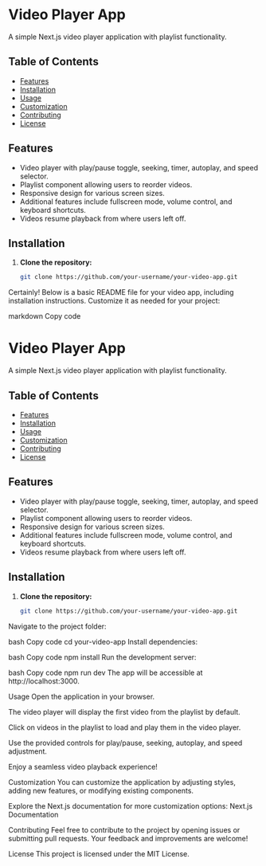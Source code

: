 # Video Player App

A simple Next.js video player application with playlist functionality.

## Table of Contents

- [Features](#features)
- [Installation](#installation)
- [Usage](#usage)
- [Customization](#customization)
- [Contributing](#contributing)
- [License](#license)

## Features

- Video player with play/pause toggle, seeking, timer, autoplay, and speed selector.
- Playlist component allowing users to reorder videos.
- Responsive design for various screen sizes.
- Additional features include fullscreen mode, volume control, and keyboard shortcuts.
- Videos resume playback from where users left off.

## Installation

1. **Clone the repository:**

   ```bash
   git clone https://github.com/your-username/your-video-app.git

Certainly! Below is a basic README file for your video app, including installation instructions. Customize it as needed for your project:

markdown
Copy code
# Video Player App

A simple Next.js video player application with playlist functionality.

## Table of Contents

- [Features](#features)
- [Installation](#installation)
- [Usage](#usage)
- [Customization](#customization)
- [Contributing](#contributing)
- [License](#license)

## Features

- Video player with play/pause toggle, seeking, timer, autoplay, and speed selector.
- Playlist component allowing users to reorder videos.
- Responsive design for various screen sizes.
- Additional features include fullscreen mode, volume control, and keyboard shortcuts.
- Videos resume playback from where users left off.

## Installation

1. **Clone the repository:**

   ```bash
   git clone https://github.com/your-username/your-video-app.git
Navigate to the project folder:

bash
Copy code
cd your-video-app
Install dependencies:

bash
Copy code
npm install
Run the development server:

bash
Copy code
npm run dev
The app will be accessible at http://localhost:3000.

Usage
Open the application in your browser.

The video player will display the first video from the playlist by default.

Click on videos in the playlist to load and play them in the video player.

Use the provided controls for play/pause, seeking, autoplay, and speed adjustment.

Enjoy a seamless video playback experience!

Customization
You can customize the application by adjusting styles, adding new features, or modifying existing components.

Explore the Next.js documentation for more customization options: Next.js Documentation

Contributing
Feel free to contribute to the project by opening issues or submitting pull requests. Your feedback and improvements are welcome!

License
This project is licensed under the MIT License.
